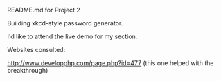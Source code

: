 README.md for Project 2

Building xkcd-style password generator. 

I'd like to attend the live demo for my section.

Websites consulted:

http://www.developphp.com/page.php?id=477 (this one helped with the breakthrough)